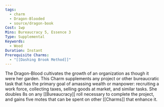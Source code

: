 ```yaml
---
tags:
  - charm
  - Dragon-Blooded
  - source/dragon-book
Cost: 1wp
Mins: Bureaucracy 5, Essence 3
Type: Supplemental
Keywords:
  - Wood
Duration: Instant
Prerequisite Charms:
  - "[[Dashing Brook Method]]"
---
```

The Dragon-Blood cultivates the growth of an organization as though it were her garden. This Charm supplements any project or other bureaucratic task that has the primary goal of amassing wealth or manpower: recruiting a work force, collecting taxes, selling goods at market, and similar tasks. She doubles 8s on any [[Bureaucracy]] roll necessary to complete the project, and gains five motes that can be spent on other [[Charms]] that enhance it.